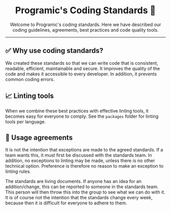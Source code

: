 <h1 style="text-align: center">Programic's Coding Standards 🚀</h1>
<p style="text-align: center">Welcome to Programic's coding standards. Here we have described our coding guidelines, agreements, best practices and code quality tools.</p>

---

## ✅ Why use coding standards?
We created these standards so that we can write code that is consistent, readable, efficient, maintainable and secure. It improves the quality of the code and makes it accessible to every developer. In addition, it prevents common coding errors.

## 📈 Linting tools
When we combine these best practices with effective linting tools, it becomes easy for everyone to comply. See the `packages` folder for linting tools per language.

## 🤝 Usage agreements
It is not the intention that exceptions are made to the agreed standards. If a team wants this, it must first be discussed with the standards team. In addition, no exceptions to linting may be made, unless there is no other technical option. Preference is therefore no reason to make an exception to linting rules.

The standards are living documents. If anyone has an idea for an addition/change, this can be reported to someone in the standards team. This person will then throw this into the group to see what we can do with it. It is of course not the intention that the standards change every week, because then it is difficult for everyone to adhere to them.
